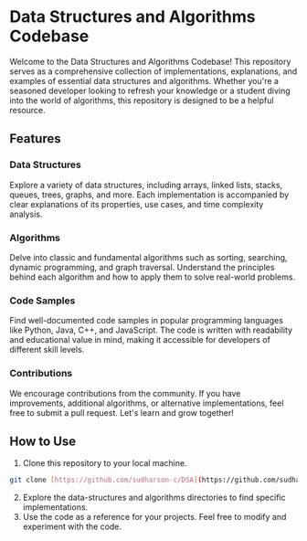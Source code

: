# Data Structures and Algorithms Codebase

Welcome to the Data Structures and Algorithms Codebase! This repository serves as a comprehensive collection of implementations, explanations, and examples of essential data structures and algorithms. Whether you're a seasoned developer looking to refresh your knowledge or a student diving into the world of algorithms, this repository is designed to be a helpful resource.
## Features

### Data Structures

Explore a variety of data structures, including arrays, linked lists, stacks, queues, trees, graphs, and more. Each implementation is accompanied by clear explanations of its properties, use cases, and time complexity analysis.

### Algorithms

Delve into classic and fundamental algorithms such as sorting, searching, dynamic programming, and graph traversal. Understand the principles behind each algorithm and how to apply them to solve real-world problems.

### Code Samples

Find well-documented code samples in popular programming languages like Python, Java, C++, and JavaScript. The code is written with readability and educational value in mind, making it accessible for developers of different skill levels.

### Contributions

We encourage contributions from the community. If you have improvements, additional algorithms, or alternative implementations, feel free to submit a pull request. Let's learn and grow together!


## How to Use

1. Clone this repository to your local machine.

```bash
git clone [https://github.com/sudharson-c/DSA](https://github.com/sudharson-c/DSA).git
```
2. Explore the data-structures and algorithms directories to find specific implementations.
3. Use the code as a reference for your projects. Feel free to modify and experiment with the code.
